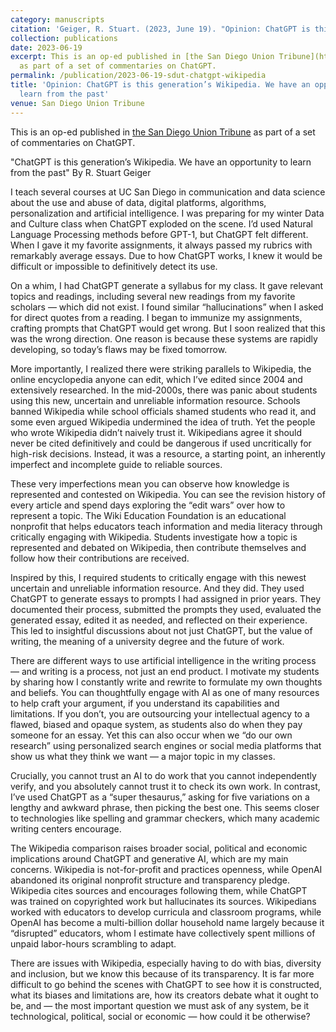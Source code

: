 ```yaml
---
category: manuscripts
citation: 'Geiger, R. Stuart. (2023, June 19). "Opinion: ChatGPT is this generation''s Wikipedia. We have an opportunity to learn from the past." <i>San Diego Union Tribune</i>. <a href="https://www.sandiegouniontribune.com/opinion/commentary/story/2023-06-19/opinion-chatgpt-wikipedia-artificial-intelligence-ai-schools-education">https://www.sandiegouniontribune.com/opinion/commentary/story/2023-06-19/opinion-chatgpt-wikipedia-artificial-intelligence-ai-schools-education</a>'
collection: publications
date: 2023-06-19
excerpt: This is an op-ed published in [the San Diego Union Tribune](https://www.sandiegouniontribune.com/opinion/commentary/story/2023-06-19/opinion-chatgpt-wikipedia-artificial-intelligence-ai-schools-education)
  as part of a set of commentaries on ChatGPT.
permalink: /publication/2023-06-19-sdut-chatgpt-wikipedia
title: 'Opinion: ChatGPT is this generation’s Wikipedia. We have an opportunity to
  learn from the past'
venue: San Diego Union Tribune
---
```


This is an op-ed published in [the San Diego Union Tribune](https://www.sandiegouniontribune.com/opinion/commentary/story/2023-06-19/opinion-chatgpt-wikipedia-artificial-intelligence-ai-schools-education) as part of a set of commentaries on ChatGPT.

"ChatGPT is this generation’s Wikipedia. We have an opportunity to learn from the past" By R. Stuart Geiger

I teach several courses at UC San Diego in communication and data science about the use and abuse of data, digital platforms, algorithms, personalization and artificial intelligence. I was preparing for my winter Data and Culture class when ChatGPT exploded on the scene. I’d used Natural Language Processing methods before GPT-1, but ChatGPT felt different. When I gave it my favorite assignments, it always passed my rubrics with remarkably average essays. Due to how ChatGPT works, I knew it would be difficult or impossible to definitively detect its use.

On a whim, I had ChatGPT generate a syllabus for my class. It gave relevant topics and readings, including several new readings from my favorite scholars — which did not exist. I found similar “hallucinations” when I asked for direct quotes from a reading. I began to immunize my assignments, crafting prompts that ChatGPT would get wrong. But I soon realized that this was the wrong direction. One reason is because these systems are rapidly developing, so today’s flaws may be fixed tomorrow.

More importantly, I realized there were striking parallels to Wikipedia, the online encyclopedia anyone can edit, which I’ve edited since 2004 and extensively researched. In the mid-2000s, there was panic about students using this new, uncertain and unreliable information resource. Schools banned Wikipedia while school officials shamed students who read it, and some even argued Wikipedia undermined the idea of truth. Yet the people who wrote Wikipedia didn’t naively trust it. Wikipedians agree it should never be cited definitively and could be dangerous if used uncritically for high-risk decisions. Instead, it was a resource, a starting point, an inherently imperfect and incomplete guide to reliable sources.

These very imperfections mean you can observe how knowledge is represented and contested on Wikipedia. You can see the revision history of every article and spend days exploring the “edit wars” over how to represent a topic. The Wiki Education Foundation is an educational nonprofit that helps educators teach information and media literacy through critically engaging with Wikipedia. Students investigate how a topic is represented and debated on Wikipedia, then contribute themselves and follow how their contributions are received.

Inspired by this, I required students to critically engage with this newest uncertain and unreliable information resource. And they did. They used ChatGPT to generate essays to prompts I had assigned in prior years. They documented their process, submitted the prompts they used, evaluated the generated essay, edited it as needed, and reflected on their experience. This led to insightful discussions about not just ChatGPT, but the value of writing, the meaning of a university degree and the future of work.

There are different ways to use artificial intelligence in the writing process — and writing is a process, not just an end product. I motivate my students by sharing how I constantly write and rewrite to formulate my own thoughts and beliefs. You can thoughtfully engage with AI as one of many resources to help craft your argument, if you understand its capabilities and limitations. If you don’t, you are outsourcing your intellectual agency to a flawed, biased and opaque system, as students also do when they pay someone for an essay. Yet this can also occur when we “do our own research” using personalized search engines or social media platforms that show us what they think we want — a major topic in my classes.

Crucially, you cannot trust an AI to do work that you cannot independently verify, and you absolutely cannot trust it to check its own work. In contrast, I’ve used ChatGPT as a “super thesaurus,” asking for five variations on a lengthy and awkward phrase, then picking the best one. This seems closer to technologies like spelling and grammar checkers, which many academic writing centers encourage.

The Wikipedia comparison raises broader social, political and economic implications around ChatGPT and generative AI, which are my main concerns. Wikipedia is not-for-profit and practices openness, while OpenAI abandoned its original nonprofit structure and transparency pledge. Wikipedia cites sources and encourages following them, while ChatGPT was trained on copyrighted work but hallucinates its sources. Wikipedians worked with educators to develop curricula and classroom programs, while OpenAI has become a multi-billion dollar household name largely because it “disrupted” educators, whom I estimate have collectively spent millions of unpaid labor-hours scrambling to adapt.

There are issues with Wikipedia, especially having to do with bias, diversity and inclusion, but we know this because of its transparency. It is far more difficult to go behind the scenes with ChatGPT to see how it is constructed, what its biases and limitations are, how its creators debate what it ought to be, and — the most important question we must ask of any system, be it technological, political, social or economic — how could it be otherwise?